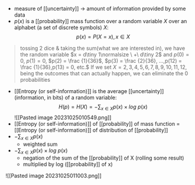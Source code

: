 - measure of [[uncertainty]] $\rightarrow$ amount of information provided by some data
- $p(x)$ is a [[probability]] mass function over a random variable $X$ over an alphabet (a set of discrete symbols) $X$:
$$p(x)=P(X=x),x\in X$$
>	tossing 2 dice & taking the sum(what we are interested in), we have the random variable $x = d\tiny 1\normalsize \ +\ d\tiny 2$ and
>		$p(0) = 0$,
>		$p(1) = 0$,
>		$p(2) = \frac {1}{36}$,
>		$p(3) = \frac {2}{36}, ...,p(12) = \frac {1}{36},p(13) = 0, etc.$
>	If we set $X = {2,3,4,5,6,7,8,9,10,11,12}$, being the outcomes that can actually happen, we can eliminate the 0 probabilities

- [[Entropy (or self-information)]] is the average [[uncertainty]] (information, in bits) of a random variable:
$$H(p) = H(X) = -\displaystyle\sum_{x\in X}p(x)\times log \ p(x)$$
![[Pasted image 20231025010549.png]]
- [[Entropy (or self-information)]] of [[probability]] of mass function = [[Entropy (or self-information)]] of distribution of [[probability]]
- $-\displaystyle\sum_{x\in X}p(x)$
	- weighted sum
- $-\displaystyle\sum_{x\in X}p(x)\times log \ p(x)$
	- negation of the sum of the [[probability]] of X (rolling some result) 
	- multiplied by log ([[probability]] of x)

![[Pasted image 20231025011003.png]]